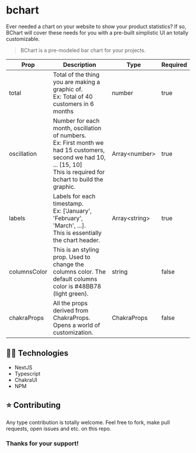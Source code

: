 # bchart

Ever needed a chart on your website to show your product statistics? If so, BChart will cover these needs for you with a pre-built simplistic UI an totally customizable.

> BChart is a pre-modeled bar chart for your projects.

| Prop | Description | Type | Required |
| -----| ---------- | ----- | -------- |
| total | Total of the thing you are making a graphic of.<br> Ex: Total of 40 customers in 6 months | number | true |
| oscillation | Number for each month, oscillation of numbers.<br> Ex: First month we had 15 customers, second we had 10, ... [15, 10]<br> This is required for bchart to build the graphic. | Array\<number> | true |
| labels | Labels for each timestamp.<br> Ex: ['January', 'February', 'March', ...].<br> This is essentially the chart header. | Array\<string> | true |
| columnsColor | This is an styling prop. Used to change the columns color. The default columns color is #48BB78 (light green). | string | false |
| chakraProps | All the props derived from ChakraProps. Opens a world of customization. | ChakraProps | false |

## 👨‍💻 Technologies

- NextJS
- Typescript
- ChakraUI
- NPM

## ⭐ Contributing

Any type contribution is totally welcome. Feel free to fork, make pull requests, open issues and etc. on this repo.

### Thanks for your support!
